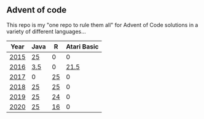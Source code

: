 ## Advent of code

This repo is my "one repo to rule them all" for Advent of Code solutions
in a variety of different languages...

| Year          | Java             | R            | Atari Basic             |
|---------------|------------------|--------------|-------------------------|
| [2015](2015/) | [25](2015/Java)  |  0           | 0                       |
| [2016](2016/) | [3.5](2016/Java) |  0           | [21.5](2016/AtariBasic) |
| [2017](2017/) | 0                | [25](2017/R) | 0                       |
| [2018](2018/) | [25](2018/Java)  | [25](2018/R) | 0                       |
| [2019](2019/) | [25](2019/Java)  | [24](2019/R) | 0                       |
| [2020](2020/) | [25](2020/Java)  | [16](2020/R) | 0                       |
